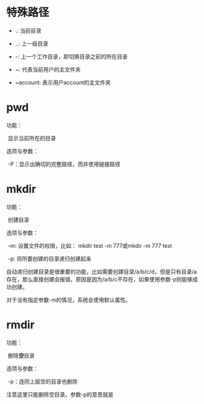 # 特殊路径

*   .:  当前目录
*   ..: 上一级目录

*   -: 上一个工作目录，即切换目录之前的所在目录
*   ~: 代表当前用户的主文件夹
*   ~account: 表示用户account的主文件夹





# pwd

功能：

​	显示当前所在的目录

选项与参数：

​	-P：显示出确切的完整路径，而非使用链接路径





# mkdir

功能：

​	创建目录

选项与参数：

​	-m: 设置文件的权限，比如： mkdir test -m 777或mkdir -m 777 test

​	-p: 将所要创建的目录递归创建起来

自动递归创建目录是很重要的功能，比如需要创建目录/a/b/c/d，但是只有目录/a存在，那么直接创建会报错，原因是因为/a/b/c不存在，如果使用参数-p则能够成功创建。

对于没有指定参数-m的情况，系统会使用默认属性。



# rmdir

功能：

​	删除**空**目录

选项与参数：

​	-p：连同上层空的目录也删除

注意这里只能删除空目录。参数-p的意思就是









